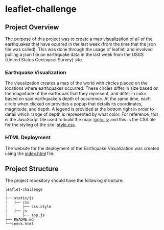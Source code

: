 # leaflet-challenge

## Project Overview
The purpose of this project was to create a map visualization of all of the earthquakes that have ocurred in the last week (from the time that the json file was called). This was done through the usage of leaflet, and involved pulling a json file on earthquake data in the last week from the USGS (United States Geological Survey) site. 

### Earthquake Visualization
The visualization creates a map of the world with circles placed on the locations where earthquakes occurred. These circles differ in size based on the magnitude of the earthquak that they represent, and differ in color based on said earthquake's depth of occurence. At the same time, each circle when clicked on provides a popup that details its coordinates, magnitude, and depth. A legend is provided at the bottom right in order to detail which range of depth is represented by what color. For reference, this is the JavaScript file used to build the map: [logic.js](https://github.com/EdGonz44/leaflet-challenge/blob/main/static/js/logic.js); and this is the CSS file for the styling of the site: [style.css](https://github.com/EdGonz44/leaflet-challenge/blob/main/static/css/style.css).

### HTML Deployment
The website for the deployment of the Earthquake Visualization was created using the [index.html](https://github.com/EdGonz44/leaflet-challenge/blob/main/index.html) file.


## Project Structure

The project repository should have the following structure:

```plaintext
leaflet-challenge
│
├── static/js
|   ├── css
|       ├── css.style
|   ├── js
|       ├── app.js
├── README.md
└──index.html


```
